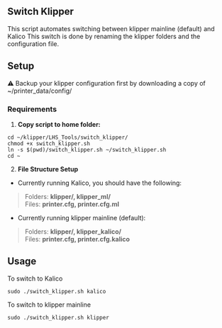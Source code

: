 ## Switch Klipper


This script automates switching between klipper mainline (default) and Kalico
This switch is done by renaming the klipper folders and the configuration file.  


## Setup

:warning: Backup your klipper configuration first by downloading a copy of ~/printer_data/config/ 


### Requirements

1. **Copy script to home folder:**

```
cd ~/klipper/LHS_Tools/switch_klipper/
chmod +x switch_klipper.sh
ln -s $(pwd)/switch_klipper.sh ~/switch_klipper.sh
cd ~
```

2. **File Structure Setup**



* Currently running Kalico, you should have the following:  

> Folders: **klipper/, klipper_ml/**  
> Files: **printer.cfg, printer.cfg.ml**  


* Currently running klipper mainline (default):  

> Folders: **klipper/, klipper_kalico/**  
> Files: **printer.cfg, printer.cfg.kalico**  

## Usage

To switch to Kalico

```
sudo ./switch_klipper.sh kalico
```

To switch to klipper mainline

```
sudo ./switch_klipper.sh klipper
```
<br>
